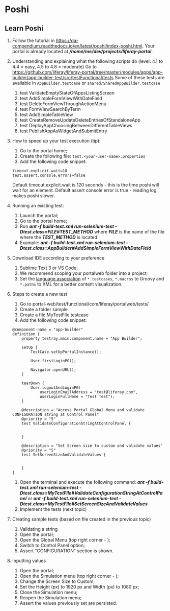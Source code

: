 # Poshi

## Learn Poshi

1. Follow the tutorial in https://qa-compendium.readthedocs.io/en/latest/poshi/index-poshi.html. Your portal is already located at ***/home/me/dev/projects/liferay-portal***.

1. Understanding and explaining what the following scripts do (level: 4.1 to 4.4 = easy, 4.5 to 4.8 = moderate)
    Go to https://github.com/liferay/liferay-portal/tree/master/modules/apps/app-builder/app-builder-test/src/testFunctional/tests 
    Some of these tests are available in ```AppBuilder.testcase``` or ```shared/SharedAppBuilder.testcase```

    1. test ValidateEmptyStateOfAppsListingScreen
    1. test AddSimpleFormViewWithDateField
    1. test DeleteFormViewThroughActionMenu
    1. test FormViewSearchByTerm
    1. test AddSimpleTableView
    1. test CreateRemoveUpdateDeleteEntriesOfStandaloneApp
    1. test DeployAppChoosingBetweenDifferentTableViews
    1. test PublishAppAsWidgetAndSubmitEntry


1. How to speed up your test execution (tip):
    1. Go to the portal home;
    1. Create the following file: ```test.<your-user-name>.properties```
    1. Add the following code snippet: 
    ```
    timeout.explicit.wait=10
    test.assert.console.errors=false
    ````

    Default timeout.explicit.wait is 120 seconds - this is the time poshi will wait for an element.
    Default assert console error is true - reading log makes poshi slower.

1. Running an existing test:
    1. Launch the portal;
    1. Go to the portal home;
    1. Run ***ant -f build-test.xml run-selenium-test -Dtest.class=FILE#TEST_METHOD*** where ***FILE*** is the name of the file where the ***TEST_METHOD*** is located
    1. Example: ***ant -f build-test.xml run-selenium-test -Dtest.class=AppBuilder#AddSimpleFormViewWithDateField***

1. Download IDE according to your preference
    1. Sublime Text 3 or VS Code;
    1. We recommend scoping your portalweb folder into a project;
    1. Set the [language association](https://code.visualstudio.com/docs/languages/overview#_changing-the-language-for-the-selected-file) of ```*.testcases```, ```*.macros``` to Groovy and ```*.paths``` to XML for a better content visualization.


1. Steps to create a new test
    1. Go to portal-web/test/functional/com/liferay/portalweb/tests/
    1. Create a folder sample
    1. Create a file MyTestFile.testcase
    1. Add the following code snippet:

    ```
    @component-name = "app-builder"
    definition {
        property testray.main.component.name = "App Builder";

        setUp {
            TestCase.setUpPortalInstance();

            User.firstLoginPG();

            Navigator.openURL();
        }

        tearDown {
            User.logoutAndLoginPG(
                userLoginEmailAddress = "test@liferay.com",
                userLoginFullName = "Test Test");
        }

        @description = "Access Portal Global Menu and validate CONFIGURATION string at Control Panel"
        @priority = "5"
        test ValidateConfigurationStringAtControlPanel {


        }

        @description = "Set Screen size to custom and validate values"
        @priority = "5"
        test SetScreenSizeAndValidateValues {


        }
    }
    ```
    1. Open the terminal and execute the following command: ***ant -f build-test.xml run-selenium-test -Dtest.class=MyTestFile#ValidateConfigurationStringAtControlPanel*** or
    ***ant -f build-test.xml run-selenium-test -Dtest.class=MyTestFile#SetScreenSizeAndValidateValues***
    1. Implement the tests (next topic)

1. Creating sample tests (based on file created in the previous topic) 
    1. Validating a string
    1. Open the portal;
    1. Open the Global Menu (top right corner - );
    1. Switch to Control Panel option;
    1. Assert "CONFIGURATION" section is shown.

1. Inputting values
    1. Open the portal;
    1. Open the Simulation menu (top right corner - );
    1. Change the Screen Size to Custom;
    1. Set the Height (px) to 1920 px  and Width (px) to 1080 px;
    1. Close the Simulation menu;
    1. Reopen the Simulation menu;
    1. Assert the values previously set are persisted.

